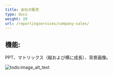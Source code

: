 ```yaml
---
title: 会社の販売
type: docs
weight: 20
url: /reportingservices/company-sales/
---
```


## **機能:**
PPT、マトリックス（縦および横に成長）、背景画像。

![todo:image_alt_text](company-sales_1.png)
